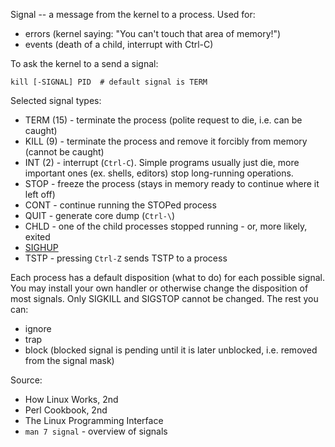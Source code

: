 Signal -- a message from the kernel to a process. Used for:
* errors (kernel saying: "You can't touch that area of memory!")
* events (death of a child, interrupt with Ctrl-C)

To ask the kernel to a send a signal:

    kill [-SIGNAL] PID  # default signal is TERM

Selected signal types:
* TERM (15) - terminate the process (polite request to die, i.e. can be caught)
* KILL (9) - terminate the process and remove it forcibly from memory (cannot be caught)
* INT (2) - interrupt (`Ctrl-C`). Simple programs usually just die, more important ones (ex. shells, editors) stop long-running operations.
* STOP - freeze the process (stays in memory ready to continue where it left
    off)
* CONT - continue running the STOPed process
* QUIT - generate core dump (`Ctrl-\`)
* CHLD - one of the child processes stopped running - or, more likely, exited
* [SIGHUP](http://world.std.com/~swmcd/steven/tech/daemon.html)
* TSTP - pressing `Ctrl-Z` sends TSTP to a process

Each process has a default disposition (what to do) for each possible signal. You may install your own handler or otherwise change the disposition of most signals. Only SIGKILL and SIGSTOP cannot be changed. The rest you can:
* ignore
* trap
* block (blocked signal is pending until it is later unblocked, i.e. removed from the signal mask)

Source:
* How Linux Works, 2nd
* Perl Cookbook, 2nd
* The Linux Programming Interface
* `man 7 signal` - overview of signals
